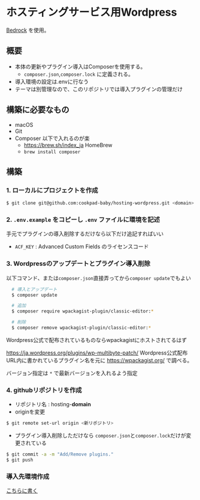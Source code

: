 # ホスティングサービス用Wordpress

[Bedrock](https://roots.io/bedrock/) を使用。

## 概要
* 本体の更新やプラグイン導入はComposerを使用する。
  * `composer.json`,`composer.lock` に定義される。
* 導入環境の設定は.envに行なう
* テーマは別管理なので、このリポジトリでは導入プラグインの管理だけ

## 構築に必要なもの
* macOS
* Git
* Composer 以下で入れるのが楽
  * https://brew.sh/index_ja HomeBrew
  * `brew install composer`

## 構築
### 1. ローカルにプロジェクトを作成
  ```sh
  $ git clone git@github.com:cookpad-baby/hosting-wordpress.git <domain>
  ```

### 2. `.env.example` をコピーし `.env` ファイルに環境を記述
  手元でプラグインの導入削除するだけなら以下だけ追記すればいい
  * `ACF_KEY` : Advanced Custom Fields のライセンスコード

### 3. Wordpressのアップデートとプラグイン導入削除
以下コマンド、または`composer.json`直接弄ってから`composer update`でもよい
```sh
  # 導入とアップデート
  $ composer update

  # 追加
  $ composer require wpackagist-plugin/classic-editor:*

  # 削除
  $ composer remove wpackagist-plugin/classic-editor:*
```

Wordpress公式で配布されているものならwpackagistにホストされてるはず

https://ja.wordpress.org/plugins/wp-multibyte-patch/ Wordpress公式配布URL内に書かれているプラグイン名を元に https://wpackagist.org/ で調べる。

バージョン指定は `*` で最新バージョンを入れるよう指定

### 4. githubリポジトリを作成
  * リポジトリ名 : hosting-**domain**
  * originを変更
  ```sh
  $ git remote set-url origin <新リポジトリ>
  ```

  * プラグイン導入削除しただけなら `composer.json`と`composer.lock`だけが変更されている
  ```sh
  $ git commit -a -m "Add/Remove plugins."
  $ git push
  ```

### 導入先環境作成
[こちらに書く](https://github.com/cookpad-baby/BabyPad-ansible)
